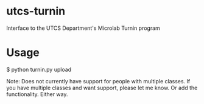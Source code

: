utcs-turnin
===========

Interface to the UTCS Department's Microlab Turnin program

Usage
=====

$ python turnin.py upload <filename>

Note: Does not currently have support for people with multiple classes. If you have multiple classes and want support, please let me know. Or add the functionality. Either way.
